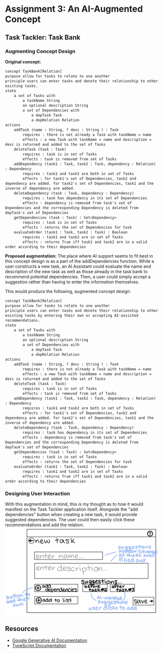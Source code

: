 # Assignment 3: An AI-Augmented Concept
## Task Tackler: Task Bank
### Augmenting Concept Design
**Original concept:**
```
concept TaskBank[Relation]
purpose allow for tasks to relate to one another
principle users can enter tasks and denote their relationship to other existing tasks.
state
    a set of Tasks with 
        a taskName String
        an optional description String
        a set of Dependencies with
            a depTask Task
            a depRelation Relation
actions
    addTask (name : String, ? desc : String ) : Task
        requires : there is not already a Task with taskName = name
        effects : a new Task with taskName = name and description = desc is returned and added to the set of Tasks
    deleteTask (task : Task) 
        requires : task is in set of Tasks
        effects : task is removed from set of Tasks
    addDependency (task1 : Task, task2 : Task, dependency : Relation) : Dependency
        requires : task1 and task2 are both in set of Tasks
        effects : for task1's set of Dependencies, task2 and dependency are added. for task2's set of Dependencies, task1 and the inverse of dependency are added.
    deleteDependency (task : Task, dependency : Dependency)
        requires : task has dependency in its set of Dependencies
        effects : dependency is removed from task's set of Dependencies and the corresponding Dependency is deleted from depTask's set of Dependencies
    getDependencies (task : Task) : Set<Dependency>
        requires : task is in set of Tasks
        effects : returns the set of Dependencies for task
    evaluateOrder (task1 : Task, task2 : Task) : Boolean
        requires : task1 and task2 are in set of Tasks
        effects : returns True iff task1 and task2 are in a valid order according to their dependencies
```
**Proposed augmentation:** The place where AI support seems to fit best in this concept design is as a part of the addDependencies function. While a user constructs a new task, an AI Assistant could evaluate the name and description of the new task as well as those already in the task bank to recommend potential dependencies. Then, a user could simply accept a suggestion rather than having to enter the information themselves.

This would produce the following, augmented concept design:
```
concept TaskBank[Relation]
purpose allow for tasks to relate to one another
principle users can enter tasks and denote their relationship to other existing tasks by entering their own or accepting AI-assisted recommendations.
state
    a set of Tasks with 
        a taskName String
        an optional description String
        a set of Dependencies with
            a depTask Task
            a depRelation Relation
actions
    addTask (name : String, ? desc : String ) : Task
        requires : there is not already a Task with taskName = name
        effects : a new Task with taskName = name and description = desc is returned and added to the set of Tasks
    deleteTask (task : Task) 
        requires : task is in set of Tasks
        effects : task is removed from set of Tasks
    addDependency (task1 : Task, task2 : Task, dependency : Relation) : Dependency
        requires : task1 and task2 are both in set of Tasks
        effects : for task1's set of Dependencies, task2 and dependency are added. for task2's set of Dependencies, task1 and the inverse of dependency are added.
    deleteDependency (task : Task, dependency : Dependency)
        requires : task has dependency in its set of Dependencies
        effects : dependency is removed from task's set of Dependencies and the corresponding Dependency is deleted from depTask's set of Dependencies
    getDependencies (task : Task) : Set<Dependency>
        requires : task is in set of Tasks
        effects : returns the set of Dependencies for task
    evaluateOrder (task1 : Task, task2 : Task) : Boolean
        requires : task1 and task2 are in set of Tasks
        effects : returns True iff task1 and task2 are in a valid order according to their dependencies
```

### Designing User Interaction
With this augmentation in mind, this is my thought as to how it would manifest on the Task Tackler application itself. Alongside the "add dependencies" button when creating a new task, it would provide suggested dependencies. The user could then easily click these recommendations and add the relation. 
![user_interactions](/user_interaction.jpg)




## Resources

- [Google Generative AI Documentation](https://ai.google.dev/docs)
- [TypeScript Documentation](https://www.typescriptlang.org/docs/)
